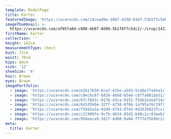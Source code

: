 ```yaml
---
template: ModelPage
title: Karter
featuredImage: 'https://ucarecdn.com/1dcead9e-39b7-4258-b1bf-53b573c54022/'
imageThumbnail: >-
  https://ucarecdn.com/af05fa84-c008-4b07-8d96-5b1f8f7c5dc2/-/crop/1413x1882/217,186/-/preview/
firstName: Karter
collection: ''
height: 142cm
measurementType: chest
bust: 72cm
waist: 70cm
hips: 84cm
size: '12'
shoeSize: '4'
hair: Brown
eyes: Brown
imagePortfolio:
  - image: 'https://ucarecdn.com/e2b17038-6ca7-435e-a593-5cd8e77a91e1/'
  - image: 'https://ucarecdn.com/c0ecbc8f-6816-4b9d-b5e6-c6ffa881da51/'
  - image: 'https://ucarecdn.com/87cf8d1c-017b-43ca-9151-75db2e3ed714/'
  - image: 'https://ucarecdn.com/6d1d5b0e-32ff-4758-8f66-1af95a76c19f/'
  - image: 'https://ucarecdn.com/f5942a3a-92d9-4743-8743-0d267b823fcc/'
  - image: 'https://ucarecdn.com/c21909fe-9cfb-4634-85d2-b49c1cc03eeb/'
  - image: 'https://ucarecdn.com/956eeca9-1627-4d08-9a84-ff77e75b99c2/'
meta:
  title: Karter
---
```


